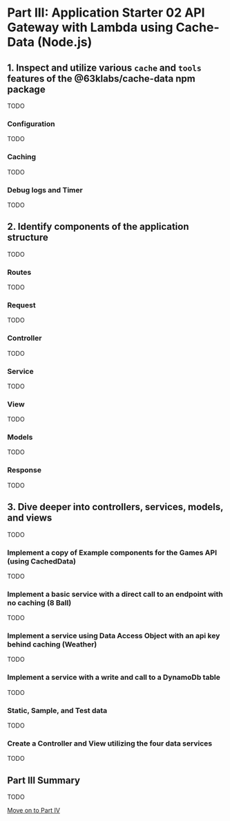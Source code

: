 # Part III: Application Starter 02 API Gateway with Lambda using Cache-Data (Node.js)

## 1. Inspect and utilize various `cache` and `tools` features of the @63klabs/cache-data npm package

TODO

### Configuration

TODO

### Caching

TODO

### Debug logs and Timer

TODO

## 2. Identify components of the application structure

TODO

### Routes

TODO

### Request

TODO

### Controller

TODO

### Service

TODO

### View

TODO

### Models

TODO

### Response

TODO

## 3. Dive deeper into controllers, services, models, and views

TODO

### Implement a copy of Example components for the Games API (using CachedData)

TODO

### Implement a basic service with a direct call to an endpoint with no caching (8 Ball)

TODO

### Implement a service using Data Access Object with an api key behind caching (Weather)

TODO

### Implement a service with a write and call to a DynamoDb table

TODO

### Static, Sample, and Test data

TODO

### Create a Controller and View utilizing the four data services

TODO

## Part III Summary

TODO

[Move on to Part IV](./part-04.md)